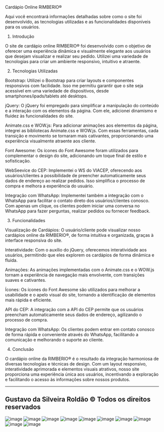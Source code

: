 Cardápio Online RIMBERIO®

Aqui você encontrará informações detalhadas sobre como o site foi desenvolvido, as tecnologias utilizadas e as funcionalidades disponíveis para os usuários.

1. Introdução

O site de cardápio online RIMBERIO® foi desenvolvido com o objetivo de oferecer uma experiência dinâmica e visualmente elegante aos usuários que desejam visualizar e realizar seu pedido. Utilizei uma variedade de tecnologias para criar um ambiente responsivo, intuitivo e atraente.

2. Tecnologias Utilizadas

Bootstrap: Utilizei o Bootstrap para criar layouts e componentes responsivos com facilidade. Isso me permitiu garantir que o site seja acessível em uma variedade de dispositivos, desde smartphones/ipads/tablets até desktops.

jQuery: O jQuery foi empregado para simplificar a manipulação do conteúdo e a interação com os elementos da página. Com ele, adicionei dinamismo e fluidez às funcionalidades do site.

Animate.css e WOW.js: Para adicionar animações aos elementos da página, integrei as bibliotecas Animate.css e WOW.js. Com essas ferramentas, cada transição e movimento se tornaram mais cativantes, proporcionando uma experiência visualmente atraente aos cliente.

Font Awesome: Os ícones do Font Awesome foram utilizados para complementar o design do site, adicionando um toque final de estilo e sofisticação.

WebSeevice do CEP: Implementei o WS do VIACEP, oferecendo aos usuários/clientes a possibilidade de preencher automaticamente seus dados de endereço ao realizar pedidos. Isso simplifica o processo de compra e melhora a experiência do usuário.

Integração com WhatsApp: Implementei também a integração com o WhatsApp para facilitar o contato direto dos usuários/clientes conosco. Com apenas um clique, os clientes podem iniciar uma conversa no WhatsApp para fazer perguntas, realizar pedidos ou fornecer feedback.

3. Funcionalidades

Visualização de Cardápios: O usuário/cliente pode visualizar nosso cardápios online da RIMBERIO®, de forma intuitiva e organizada, graças à interface responsiva do site.

Interatividade: Com o auxílio do jQuery, oferecemos interatividade aos usuários, permitindo que eles explorem os cardápios de forma dinâmica e fluida.

Animações: As animações implementadas com o Animate.css e o WOW.js tornam a experiência de navegação mais envolvente, com transições suaves e cativantes.

Ícones: Os ícones do Font Awesome são utilizados para melhorar a usabilidade e o apelo visual do site, tornando a identificação de elementos mais rápida e eficiente.

API do CEP: A integração com a API do CEP permite que os usuários preencham automaticamente seus dados de endereço, agilizando o processo de compra.

Integração com WhatsApp: Os clientes podem entrar em contato conosco de forma rápida e conveniente através do WhatsApp, facilitando a comunicação e melhorando o suporte ao cliente.

4. Conclusão

O cardápio online da RIMBERIO® é o resultado da integração harmoniosa de diversas tecnologias e técnicas de design. Com um layout responsivo, interatividade aprimorada e elementos visuais atrativos, nosso site proporciona uma experiência única aos usuários, incentivando a exploração e facilitando o acesso às informações sobre nossos produtos.

----------------------------------------------------------
Gustavo da Silveira Roldão © Todos os direitos reservados
----------------------------------------------------------

![image](https://github.com/gustavodsroldao/rimberio/assets/153242164/8ee9e8f0-ca73-484b-aec2-509dacf7f75b)
![image](https://github.com/gustavodsroldao/rimberio/assets/153242164/2e96f3e9-b5d1-4e65-a2cb-f9e2ada099b7)
![image](https://github.com/gustavodsroldao/rimberio/assets/153242164/c86c66e2-bb7e-4233-a567-5edb24773158)
![image](https://github.com/gustavodsroldao/rimberio/assets/153242164/dba59992-6525-4565-b14f-42153458d8e8)
![image](https://github.com/gustavodsroldao/rimberio/assets/153242164/55317ba5-f497-43dd-9e6b-3b75e1051eb1)
![image](https://github.com/gustavodsroldao/rimberio/assets/153242164/26e3a356-1897-4793-9024-fd9cced6c570)
![image](https://github.com/gustavodsroldao/rimberio/assets/153242164/246b7726-6562-455d-870c-ab2aa1da84e3)
![image](https://github.com/gustavodsroldao/rimberio/assets/153242164/12b676ae-1914-4e3d-8b83-456b218490e8)
![image](https://github.com/gustavodsroldao/rimberio/assets/153242164/0116dfa7-1731-4d02-a907-afca94a2d822)
![image](https://github.com/gustavodsroldao/rimberio/assets/153242164/d542d42a-f186-4e56-b661-5e18b0678702)









